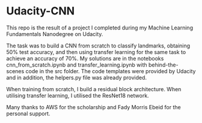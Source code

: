 # Udacity-CNN
This repo is the result of a project I completed during my Machine Learning Fundamentals Nanodegree on Udacity.

The task was to build a CNN from scratch to classify landmarks, obtaining 50% test accuracy, and then using transfer learning for the same task to achieve an accuracy of 70%.
My solutions are in the notebooks cnn_from_scratch.ipynb and transfer_learning.ipynb with behind-the-scenes code in the src folder.
The code templates were provided by Udacity and in addition, the helpers.py file was already provided. 

When training from scratch, I build a residual block architecture. When utilising transfer learning, I utilised the ResNet18 network. 

Many thanks to AWS for the scholarship and Fady Morris Ebeid for the personal support. 
